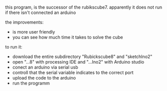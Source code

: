 
this program, is the successor of the rubikscube7.
apparently it does not run if there isn't connected an arduino

the improvements:
- is more user friendly
- you can see how much time it takes to solve the cube 


to run it:
- download the entire subdirectory "Rubickscube8" and "sketchIno2"
- open "...8" with processing IDE and "...Ino2" with Arduino studio
- conect an arduino via serial usb
- controll that the serial variable indicates to the correct port
- upload the code to the arduino
- run the programm

